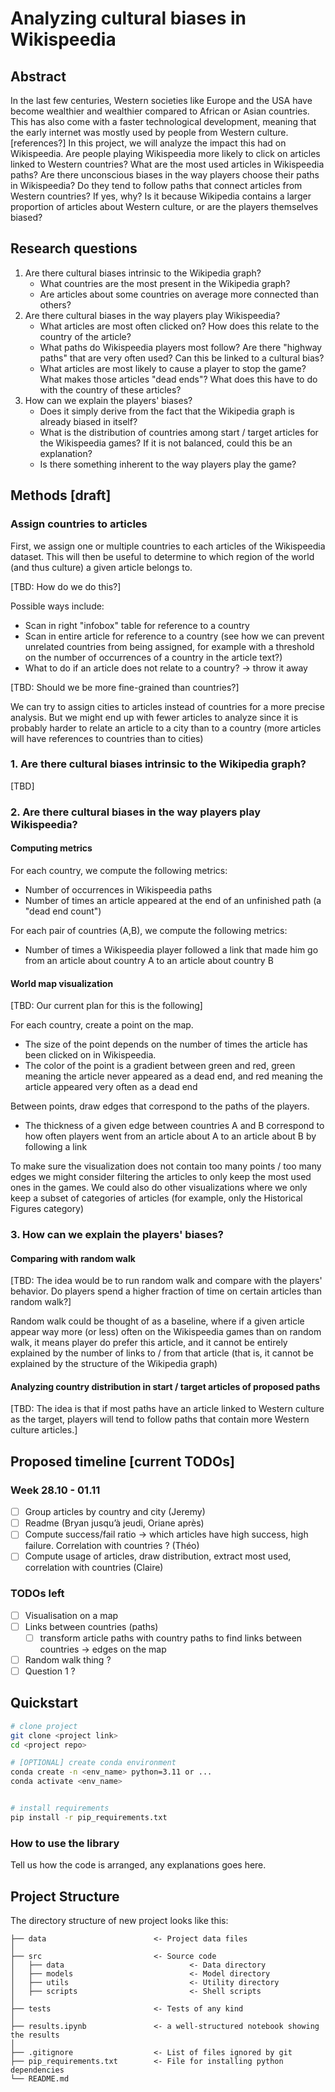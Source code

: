 
# Analyzing cultural biases in Wikispeedia

## Abstract
In the last few centuries, Western societies like Europe and the USA have become wealthier and wealthier compared to
African or Asian countries. This has also come with a faster technological development, meaning that the early internet
was mostly used by people from Western culture. [references?] In this project, we will analyze the impact this had on
Wikispeedia. Are people playing Wikispeedia more likely to click on articles linked to Western countries? What are
the most used articles in Wikispeedia paths? Are there unconscious biases in the way players choose their paths in
Wikispeedia? Do they tend to follow paths that connect articles from Western countries? If yes, why? Is it because
Wikipedia contains a larger proportion of articles about Western culture, or are the players themselves biased?

## Research questions
1. Are there cultural biases intrinsic to the Wikipedia graph?
   * What countries are the most present in the Wikipedia graph?
   * Are articles about some countries on average more connected than others?
2. Are there cultural biases in the way players play Wikispeedia?
   * What articles are most often clicked on? How does this relate to the country of the article?
   * What paths do Wikispeedia players most follow? Are there "highway paths" that are very often used? Can this be
linked to a cultural bias?
   * What articles are most likely to cause a player to stop the game? What makes those articles "dead ends"? What does
   this have to do with the country of these articles?
3. How can we explain the players' biases?
   * Does it simply derive from the fact that the Wikipedia graph is already biased in itself?
   * What is the distribution of countries among start / target articles for the Wikispeedia games? If it is not balanced,
   could this be an explanation?
   * Is there something inherent to the way players play the game?

## Methods [draft]

### Assign countries to articles
First, we assign one or multiple countries to each articles of the Wikispeedia dataset. This will then be useful to
determine to which region of the world (and thus culture) a given article belongs to. 

[TBD: How do we do this?]

Possible ways include:
* Scan in right "infobox" table for reference to a country
* Scan in entire article for reference to a country (see how we can prevent unrelated countries from being assigned,
for example with a threshold on the number of occurrences of a country in the article text?)
* What to do if an article does not relate to a country? -> throw it away

[TBD: Should we be more fine-grained than countries?]

We can try to assign cities to articles instead of countries for a more precise analysis. But we might end up with fewer
articles to analyze since it is probably harder to relate an article to a city than to a country (more articles will
have references to countries than to cities)

### 1. Are there cultural biases intrinsic to the Wikipedia graph?

[TBD]

### 2. Are there cultural biases in the way players play Wikispeedia?

#### Computing metrics

For each country, we compute the following metrics:
* Number of occurrences in Wikispeedia paths
* Number of times an article appeared at the end of an unfinished path (a "dead end count")

For each pair of countries (A,B), we compute the following metrics:
* Number of times a Wikispeedia player followed a link that made him go from an article about country A to an article
about country B

#### World map visualization

[TBD: Our current plan for this is the following]

For each country, create a point on the map.
* The size of the point depends on the number of times the article has been clicked on in Wikispeedia.
* The color of the point is a gradient between green and red, green meaning the article never appeared as a dead end,
and red meaning the article appeared very often as a dead end

Between points, draw edges that correspond to the paths of the players.
* The thickness of a given edge between countries A and B correspond to how often players went from an article about A
to an article about B by following a link

To make sure the visualization does not contain too many points / too many edges we might consider filtering the articles
to only keep the most used ones in the games. We could also do other visualizations where we only keep a subset of
categories of articles (for example, only the Historical Figures category)

### 3. How can we explain the players' biases?

#### Comparing with random walk

[TBD: The idea would be to run random walk and compare with the players' behavior. Do players spend a higher fraction
of time on certain articles than random walk?]

Random walk could be thought of as a baseline, where if a given article appear way more (or less) often on the Wikispeedia
games than on random walk, it means player do prefer this article, and it cannot be entirely explained by the number of
links to / from that article (that is, it cannot be explained by the structure of the Wikipedia graph)

#### Analyzing country distribution in start / target articles of proposed paths

[TBD: The idea is that if most paths have an article linked to Western culture as the target, players will tend to follow
paths that contain more Western culture articles.]


## Proposed timeline [current TODOs]

### Week 28.10 - 01.11
- [ ]  Group articles by country and city (Jeremy)
- [ ]  Readme (Bryan jusqu’à jeudi, Oriane après)
- [ ]  Compute success/fail ratio → which articles have high success, high failure. Correlation with countries ? (Théo)
- [ ]  Compute usage of articles, draw distribution, extract most used, correlation with countries (Claire)

### TODOs left
- [ ]  Visualisation on a map
- [ ]  Links between countries (paths)
    - [ ]  transform article paths with country paths to find links between countries → edges on the map
- [ ]  Random walk thing ?
- [ ]  Question 1 ?

## Quickstart

```bash
# clone project
git clone <project link>
cd <project repo>

# [OPTIONAL] create conda environment
conda create -n <env_name> python=3.11 or ...
conda activate <env_name>


# install requirements
pip install -r pip_requirements.txt
```



### How to use the library
Tell us how the code is arranged, any explanations goes here.



## Project Structure

The directory structure of new project looks like this:

```
├── data                        <- Project data files
│
├── src                         <- Source code
│   ├── data                            <- Data directory
│   ├── models                          <- Model directory
│   ├── utils                           <- Utility directory
│   ├── scripts                         <- Shell scripts
│
├── tests                       <- Tests of any kind
│
├── results.ipynb               <- a well-structured notebook showing the results
│
├── .gitignore                  <- List of files ignored by git
├── pip_requirements.txt        <- File for installing python dependencies
└── README.md
```

